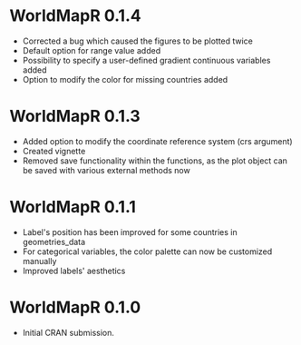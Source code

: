 # WorldMapR 0.1.4

* Corrected a bug which caused the figures to be plotted twice
* Default option for range value added
* Possibility to specify a user-defined gradient continuous variables added
* Option to modify the color for missing countries added

# WorldMapR 0.1.3

* Added option to modify the coordinate reference system (crs argument)
* Created vignette
* Removed save functionality within the functions, as the plot object can be saved with various external methods now

# WorldMapR 0.1.1

* Label's position has been improved for some countries in geometries_data
* For categorical variables, the color palette can now be customized manually 
* Improved labels' aesthetics


# WorldMapR 0.1.0

* Initial CRAN submission.
